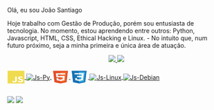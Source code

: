 Olá, eu sou João Santiago

Hoje trabalho com Gestão de Produção, porém sou entusiasta de tecnologia. No momento, estou aprendendo entre outros: Python, Javascript, HTML, CSS, Ethical Hacking e Linux. - No intuito que, num futuro próximo, seja a minha primeira e única área de atuação.
<div align="center">
  <a href="https://github.com/santiagojoao">
  <img height="120em" src="https://github-readme-stats.vercel.app/api?username=santiagojoao&show_icons=true&theme=dark&include_all_commits=true&count_private=true"/>
  <img height="120em" src="https://github-readme-stats.vercel.app/api/top-langs/?username=santiagojoao&layout=compact&langs_count=7&theme=dark"/>
</div>
  <div style="display: inline_block"><br>
  <img align="center" alt="Js-Js" height="30" width="40" src="https://raw.githubusercontent.com/devicons/devicon/master/icons/javascript/javascript-plain.svg">
  <img align="center" alt="Js-Py" height="30" width="40" src="https://cdn.jsdelivr.net/gh/devicons/devicon/icons/python/python-original.svg">
  <img align="center" alt="Js-HTML" height="30" width="40" src="https://raw.githubusercontent.com/devicons/devicon/master/icons/html5/html5-original.svg">
  <img align="center" alt="Js-CSS" height="30" width="40" src="https://raw.githubusercontent.com/devicons/devicon/master/icons/css3/css3-original.svg">
  <img align="center" alt="Js-Linux" height="30" width="40" src="https://cdn.jsdelivr.net/gh/devicons/devicon/icons/linux/linux-original.svg">
  <img align="center" alt="Js-Debian" height="30" width="40" src="https://cdn.jsdelivr.net/gh/devicons/devicon/icons/debian/debian-original-wordmark.svg">  
</div>
  
  ##
<div>
   <a href="https://instagram.com/joaosantiagoneto" target="_blank"><img src="https://img.shields.io/badge/-Instagram-%23E4405F?style=for-the-badge&logo=instagram&logoColor=white" target="_blank"></a>
  <a href="https://www.linkedin.com/in/santiagojoao" target="_blank"><img src="https://img.shields.io/badge/-LinkedIn-%230077B5?style=for-the-badge&logo=linkedin&logoColor=white" target="_blank"></a> 
</div>
